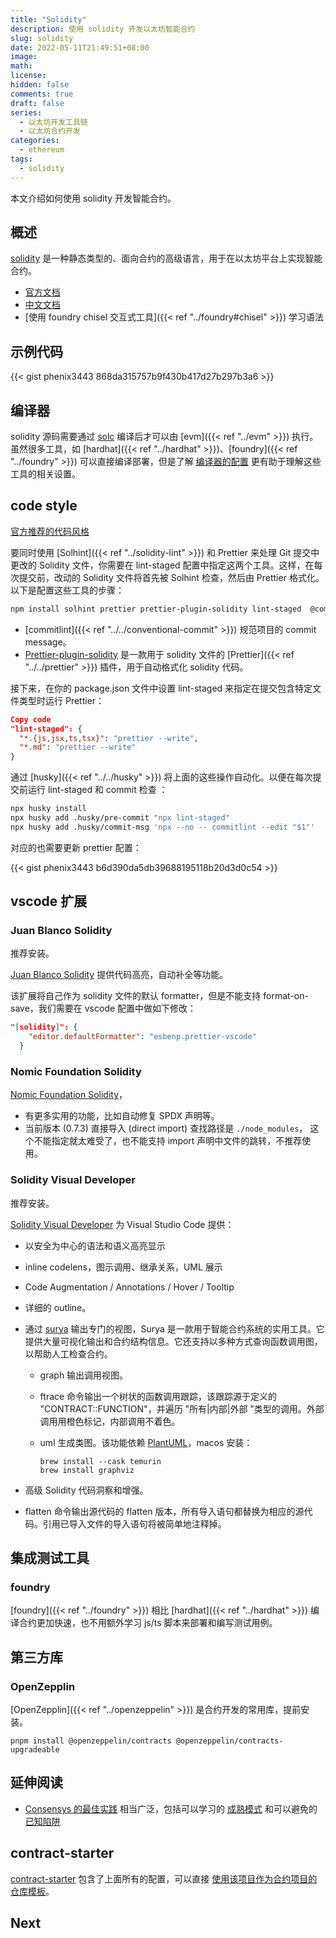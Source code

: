 ```yaml
---
title: "Solidity"
description: 使用 solidity 开发以太坊智能合约
slug: solidity
date: 2022-05-11T21:49:51+08:00
image:
math:
license:
hidden: false
comments: true
draft: false
series:
  - 以太坊开发工具链
  - 以太坊合约开发
categories:
  - ethereum
tags:
  - solidity
---
```


本文介绍如何使用 solidity 开发智能合约。

<!--more-->

## 概述

[solidity](https://soliditylang.org/) 是一种静态类型的、面向合约的高级语言，用于在以太坊平台上实现智能合约。

- [官方文档](https://docs.soliditylang.org/zh/latest/index.html)
- [中文文档](https://docs.soliditylang.org/zh/latest/)
- [使用 foundry chisel 交互式工具]({{< ref "../foundry#chisel" >}}) 学习语法

## 示例代码

{{< gist phenix3443 868da315757b9f430b417d27b297b3a6 >}}

## 编译器

solidity 源码需要通过 [solc](https://docs.soliditylang.org/zh/latest/installing-solidity.html) 编译后才可以由 [evm]({{< ref "../evm" >}}) 执行。虽然很多工具，如 [hardhat]({{< ref "../hardhat" >}})、[foundry]({{< ref "../foundry" >}}) 可以直接编译部署，但是了解 [编译器的配置](https://docs.soliditylang.org/zh/latest/using-the-compiler.html) 更有助于理解这些工具的相关设置。

## code style

[官方推荐的代码风格](https://docs.soliditylang.org/zh/latest/natspec-format.html#natspec)

要同时使用 [Solhint]({{< ref "../solidity-lint" >}})  和 Prettier 来处理 Git 提交中更改的 Solidity 文件，你需要在 lint-staged 配置中指定这两个工具。这样，在每次提交前，改动的 Solidity 文件将首先被 Solhint 检查，然后由 Prettier 格式化。以下是配置这些工具的步骤：

```sh
npm install solhint prettier prettier-plugin-solidity lint-staged  @commitlint/cli @commitlint/config-conventional --save-dev
```

- [commitlint]({{< ref "../../conventional-commit" >}}) 规范项目的 commit message。
- [Prettier-plugin-solidity](https://github.com/prettier-solidity/prettier-plugin-solidity) 是一款用于 solidity 文件的 [Prettier]({{< ref "../../prettier" >}}) 插件，用于自动格式化 solidity 代码。

接下来，在你的 package.json 文件中设置 lint-staged 来指定在提交包含特定文件类型时运行 Prettier：

```json
Copy code
"lint-staged": {
  "*.{js,jsx,ts,tsx}": "prettier --write",
  "*.md": "prettier --write"
}
```

通过 [husky]({{< ref "../../husky" >}}) 将上面的这些操作自动化。以便在每次提交前运行 lint-staged 和 commit 检查 ：

````sh
npx husky install
npx husky add .husky/pre-commit "npx lint-staged"
npx husky add .husky/commit-msg 'npx --no -- commitlint --edit "$1"'
````

对应的也需要更新 prettier 配置：

{{< gist phenix3443 b6d390da5db39688195118b20d3d0c54 >}}

## vscode 扩展

### Juan Blanco Solidity

推荐安装。

[Juan Blanco Solidity](https://marketplace.visualstudio.com/items?itemName=JuanBlanco.solidity) 提供代码高亮，自动补全等功能。

该扩展将自己作为 solidity 文件的默认 formatter，但是不能支持 format-on-save，我们需要在 vscode 配置中做如下修改：

```json
"[solidity]": {
    "editor.defaultFormatter": "esbenp.prettier-vscode"
  }
```

### Nomic Foundation Solidity

[Nomic Foundation Solidity](https://marketplace.visualstudio.com/items?itemName=NomicFoundation.hardhat-solidity)，

- 有更多实用的功能，比如自动修复 SPDX 声明等。
- 当前版本 (0.7.3) 直接导入 (direct import) 查找路径是 `./node_modules`， 这个不能指定就太难受了，也不能支持 import 声明中文件的跳转，不推荐使用。

### Solidity Visual Developer

推荐安装。

[Solidity Visual Developer](https://marketplace.visualstudio.com/items?itemName=tintinweb.solidity-visual-auditor) 为 Visual Studio Code 提供：

- 以安全为中心的语法和语义高亮显示
- inline codelens，图示调用、继承关系，UML 展示
- Code Augmentation / Annotations / Hover / Tooltip
- 详细的 outline。
- 通过 [surya](https://github.com/ConsenSys/surya) 输出专门的视图，Surya 是一款用于智能合约系统的实用工具。它提供大量可视化输出和合约结构信息。它还支持以多种方式查询函数调用图，以帮助人工检查合约。

  - graph 输出调用视图。
  - ftrace 命令输出一个树状的函数调用跟踪，该跟踪源于定义的 "CONTRACT::FUNCTION"，并遍历 "所有|内部|外部 "类型的调用。外部调用用橙色标记，内部调用不着色。
  - uml 生成类图。该功能依赖 [PlantUML](https://plantuml.com/zh/)，macos 安装：

    ```shell
    brew install --cask temurin
    brew install graphviz
    ```

- 高级 Solidity 代码洞察和增强。
- flatten 命令输出源代码的 flatten 版本，所有导入语句都替换为相应的源代码。引用已导入文件的导入语句将被简单地注释掉。

## 集成测试工具

### foundry

[foundry]({{< ref "../foundry" >}}) 相比 [hardhat]({{< ref "../hardhat" >}}) 编译合约更加快速，也不用额外学习 js/ts 脚本来部署和编写测试用例。

## 第三方库

### OpenZepplin

[OpenZepplin]({{< ref "../openzeppelin" >}}) 是合约开发的常用库，提前安装。

```shell
pnpm install @openzeppelin/contracts @openzeppelin/contracts-upgradeable
```

## 延伸阅读

- [Consensys 的最佳实践](https://consensys.github.io/smart-contract-best-practices/) 相当广泛，包括可以学习的 [成熟模式](https://consensys.github.io/smart-contract-best-practices/development-recommendations/) 和可以避免的 [已知陷阱](https://consensys.github.io/smart-contract-best-practices/attacks/)

## contract-starter

[contract-starter](https://github.com/phenix3443/contract_starter) 包含了上面所有的配置，可以直接 [使用该项目作为合约项目的仓库模板](https://docs.github.com/en/repositories/creating-and-managing-repositories/creating-a-repository-from-a-template)。

## Next
